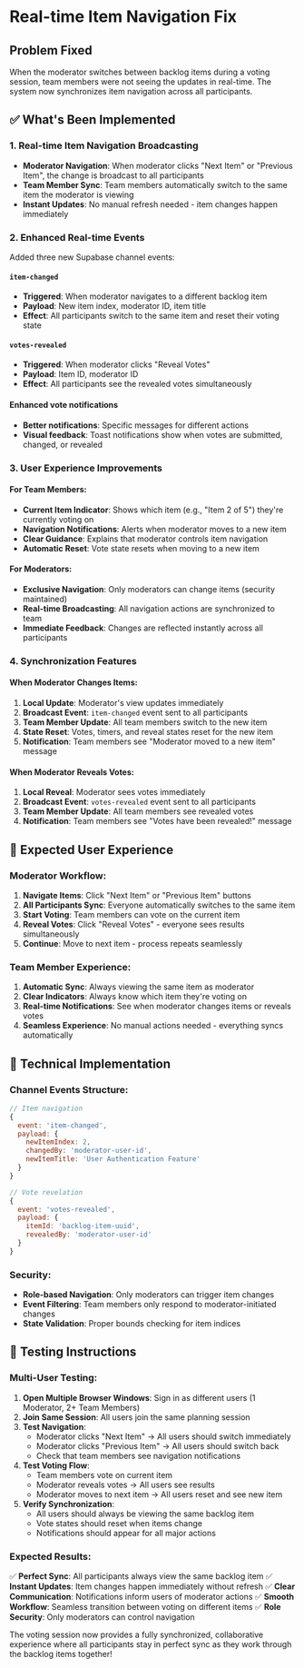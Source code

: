 # Real-time Item Navigation Fix

## Problem Fixed
When the moderator switches between backlog items during a voting session, team members were not seeing the updates in real-time. The system now synchronizes item navigation across all participants.

## ✅ What's Been Implemented

### 1. Real-time Item Navigation Broadcasting
- **Moderator Navigation**: When moderator clicks "Next Item" or "Previous Item", the change is broadcast to all participants
- **Team Member Sync**: Team members automatically switch to the same item the moderator is viewing
- **Instant Updates**: No manual refresh needed - item changes happen immediately

### 2. Enhanced Real-time Events
Added three new Supabase channel events:

#### `item-changed`
- **Triggered**: When moderator navigates to a different backlog item
- **Payload**: New item index, moderator ID, item title
- **Effect**: All participants switch to the same item and reset their voting state

#### `votes-revealed`
- **Triggered**: When moderator clicks "Reveal Votes"
- **Payload**: Item ID, moderator ID
- **Effect**: All participants see the revealed votes simultaneously

#### Enhanced vote notifications
- **Better notifications**: Specific messages for different actions
- **Visual feedback**: Toast notifications show when votes are submitted, changed, or revealed

### 3. User Experience Improvements

#### For Team Members:
- **Current Item Indicator**: Shows which item (e.g., "Item 2 of 5") they're currently voting on
- **Navigation Notifications**: Alerts when moderator moves to a new item
- **Clear Guidance**: Explains that moderator controls item navigation
- **Automatic Reset**: Vote state resets when moving to a new item

#### For Moderators:
- **Exclusive Navigation**: Only moderators can change items (security maintained)
- **Real-time Broadcasting**: All navigation actions are synchronized to team
- **Immediate Feedback**: Changes are reflected instantly across all participants

### 4. Synchronization Features

#### When Moderator Changes Items:
1. **Local Update**: Moderator's view updates immediately
2. **Broadcast Event**: `item-changed` event sent to all participants
3. **Team Member Update**: All team members switch to the new item
4. **State Reset**: Votes, timers, and reveal states reset for the new item
5. **Notification**: Team members see "Moderator moved to a new item" message

#### When Moderator Reveals Votes:
1. **Local Reveal**: Moderator sees votes immediately
2. **Broadcast Event**: `votes-revealed` event sent to all participants  
3. **Team Member Update**: All team members see revealed votes
4. **Notification**: Team members see "Votes have been revealed!" message

## 🎯 Expected User Experience

### Moderator Workflow:
1. **Navigate Items**: Click "Next Item" or "Previous Item" buttons
2. **All Participants Sync**: Everyone automatically switches to the same item
3. **Start Voting**: Team members can vote on the current item
4. **Reveal Votes**: Click "Reveal Votes" - everyone sees results simultaneously
5. **Continue**: Move to next item - process repeats seamlessly

### Team Member Experience:
1. **Automatic Sync**: Always viewing the same item as moderator
2. **Clear Indicators**: Always know which item they're voting on
3. **Real-time Notifications**: See when moderator changes items or reveals votes
4. **Seamless Experience**: No manual actions needed - everything syncs automatically

## 🔧 Technical Implementation

### Channel Events Structure:
```javascript
// Item navigation
{
  event: 'item-changed',
  payload: {
    newItemIndex: 2,
    changedBy: 'moderator-user-id',
    newItemTitle: 'User Authentication Feature'
  }
}

// Vote revelation
{
  event: 'votes-revealed', 
  payload: {
    itemId: 'backlog-item-uuid',
    revealedBy: 'moderator-user-id'
  }
}
```

### Security:
- **Role-based Navigation**: Only moderators can trigger item changes
- **Event Filtering**: Team members only respond to moderator-initiated changes
- **State Validation**: Proper bounds checking for item indices

## 🧪 Testing Instructions

### Multi-User Testing:
1. **Open Multiple Browser Windows**: Sign in as different users (1 Moderator, 2+ Team Members)
2. **Join Same Session**: All users join the same planning session
3. **Test Navigation**: 
   - Moderator clicks "Next Item" → All users should switch immediately
   - Moderator clicks "Previous Item" → All users should switch back
   - Check that team members see navigation notifications
4. **Test Voting Flow**:
   - Team members vote on current item
   - Moderator reveals votes → All users see results
   - Moderator moves to next item → All users reset and see new item
5. **Verify Synchronization**:
   - All users should always be viewing the same backlog item
   - Vote states should reset when items change
   - Notifications should appear for all major actions

### Expected Results:
✅ **Perfect Sync**: All participants always view the same backlog item
✅ **Instant Updates**: Item changes happen immediately without refresh
✅ **Clear Communication**: Notifications inform users of moderator actions
✅ **Smooth Workflow**: Seamless transition between voting on different items
✅ **Role Security**: Only moderators can control navigation

The voting session now provides a fully synchronized, collaborative experience where all participants stay in perfect sync as they work through the backlog items together!

